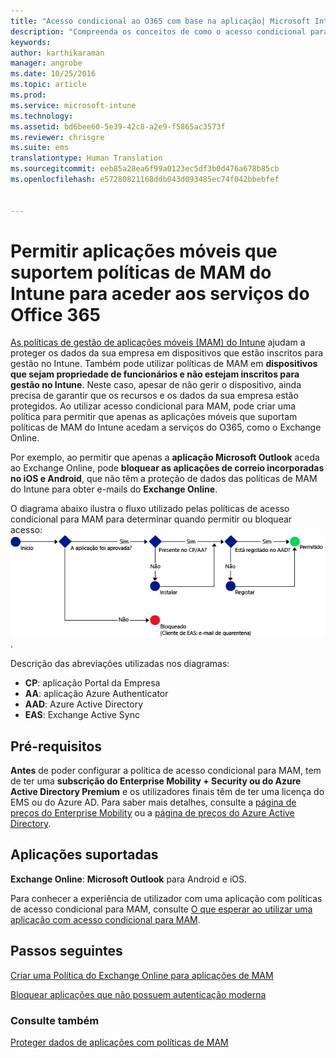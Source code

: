 ```yaml
---
title: "Acesso condicional ao O365 com base na aplicação| Microsoft Intune"
description: "Compreenda os conceitos de como o acesso condicional para MAM pode ajudar a controlar as aplicações que têm acesso aos serviços do O365."
keywords: 
author: karthikaraman
manager: angrobe
ms.date: 10/25/2016
ms.topic: article
ms.prod: 
ms.service: microsoft-intune
ms.technology: 
ms.assetid: bd6bee60-5e39-42c8-a2e9-f5865ac3573f
ms.reviewer: chrisgre
ms.suite: ems
translationtype: Human Translation
ms.sourcegitcommit: eeb85a28ea6f99a0123ec5df3b0d476a678b85cb
ms.openlocfilehash: e57280821168ddb043d093485ec74f042bbebfef


---
```


# Permitir aplicações móveis que suportem políticas de MAM do Intune para aceder aos serviços do Office 365
[As políticas de gestão de aplicações móveis (MAM) do Intune](protect-apps-and-data-with-microsoft-intune.md) ajudam a proteger os dados da sua empresa em dispositivos que estão inscritos para gestão no Intune. Também pode utilizar políticas de MAM em **dispositivos que sejam propriedade de funcionários e não estejam inscritos para gestão no Intune**.  Neste caso, apesar de não gerir o dispositivo, ainda precisa de garantir que os recursos e os dados da sua empresa estão protegidos. Ao utilizar acesso condicional para MAM, pode criar uma política para permitir que apenas as aplicações móveis que suportam políticas de MAM do Intune acedam a serviços do O365, como o Exchange Online.

Por exemplo, ao permitir que apenas a **aplicação Microsoft Outlook** aceda ao Exchange Online, pode **bloquear as aplicações de correio incorporadas no iOS e Android**, que não têm a proteção de dados das políticas de MAM do Intune para obter e-mails do **Exchange Online**.

O diagrama abaixo ilustra o fluxo utilizado pelas políticas de acesso condicional para MAM para determinar quando permitir ou bloquear acesso: ![Diagrama que ilustra os diversos critérios incluídos para determinar se o acesso deve ser permitido ou bloqueado ](../media/mam-ca-decision-flow_simple.png).

Descrição das abreviações utilizadas nos diagramas:
* **CP**: aplicação Portal da Empresa
* **AA**: aplicação Azure Authenticator
* **AAD**: Azure Active Directory
* **EAS**: Exchange Active Sync

## Pré-requisitos
**Antes** de poder configurar a política de acesso condicional para MAM, tem de ter uma **subscrição do Enterprise Mobility + Security ou do Azure Active Directory Premium** e os utilizadores finais têm de ter uma licença do EMS ou do Azure AD. Para saber mais detalhes, consulte a [página de preços do Enterprise Mobility](https://www.microsoft.com/en-us/cloud-platform/enterprise-mobility-pricing) ou a [página de preços do Azure Active Directory](https://azure.microsoft.com/en-us/pricing/details/active-directory/).


## Aplicações suportadas
**Exchange Online**: **Microsoft Outlook** para Android e iOS.

Para conhecer a experiência de utilizador com uma aplicação com políticas de acesso condicional para MAM, consulte [O que esperar ao utilizar uma aplicação com acesso condicional para MAM](use-apps-with-mam-ca.md).


## Passos seguintes
[Criar uma Política do Exchange Online para aplicações de MAM](mam-ca-for-exchange-online.md)

[Bloquear aplicações que não possuem autenticação moderna](block-apps-with-no-modern-authentication.md)

### Consulte também

[Proteger dados de aplicações com políticas de MAM](protect-app-data-using-mobile-app-management-policies-with-microsoft-intune.md)



<!--HONumber=Oct16_HO4-->


